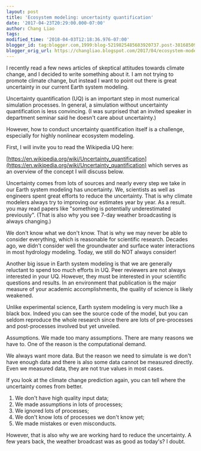 ```yaml
---
layout: post
title: 'Ecosystem modeling: uncertainty quantification'
date: '2017-04-23T20:29:00.000-07:00'
author: Chang Liao
tags:
modified_time: '2018-04-03T12:18:36.976-07:00'
blogger_id: tag:blogger.com,1999:blog-5219825485683920737.post-381685099575089801
blogger_orig_url: https://changliao.blogspot.com/2017/04/ecosystem-modeling-007.html
---
```


I recently read a few news articles of skeptical attitudes towards climate 
change, and I decided to write something about it. I am not trying to promote 
climate change, but instead I want to point out there is great uncertainty in 
our current Earth system modeling. 

Uncertainty quantification (UQ) is an important step in most numerical 
simulation processes. In general, a simulation without uncertainty 
quantification is less convincing. (I was surprised that an invited speaker in 
department seminar said he doesn't care about uncertainty.) 

However, how to conduct uncertainty quantification itself is a challenge, 
especially for highly nonlinear ecosystem modeling. 

First, I will invite you to read the Wikipedia UQ here: 

[https://en.wikipedia.org/wiki/Uncertainty_quantification](https://en.wikipedia.org/wiki/Uncertainty_quantification) 
which serves as an overview of the concept I will discuss below. 

Uncertainty comes from lots of sources and nearly every step we take in our 
Earth system modeling has uncertainty. We, scientists as well as engineers 
spent great efforts to reduce the uncertainty. That is why climate modelers 
always try to improving our estimates year by year. As a result. you may read 
papers like "something is potentially underestimated previously". (That is 
also why you see 7-day weather broadcasting is always changing.) 

We don't know what we don't know. That is why we may never be able to consider 
everything, which is reasonable for scientific research. Decades ago, we 
didn't consider well the groundwater and surface water interactions in most 
hydrology modeling. Today, we still do NOT always consider! 

Another big issue in Earth system modeling is that we are generally reluctant 
to spend too much efforts in UQ. Peer reviewers are not always interested in 
your UQ. However, they must be interested in your scientific questions and 
results. In an environment that publication is the major measure of your 
academic accomplishments, the quality of science is likely weakened. 

Unlike experimental science, Earth system modeling is very much like a black 
box. Indeed you can see the source code of the model, but you can seldom 
reproduce the whole research since there are lots of pre-processes and 
post-processes involved but yet unveiled. 

Assumptions. We made too many assumptions. There are many reasons we have to. 
One of the reason is the computational demand. 

We always want more data. But the reason we need to simulate is we don't have 
enough data and there is also some data cannot be measured directly. Even we 
measured data, they are not true values in most cases. 

If you look at the climate change prediction again, you can tell where the 
uncertainty comes from better. 

1. We don't have high quality input data; 
1. We made assumptions in lots of processes; 
1. We ignored lots of processes; 
1. We don't know lots of processes we don't know yet; 
1. We made mistakes or even misconducts. 

However, that is also why we are working hard to reduce the uncertainty.  A 
few years back, the weather broadcast was as good as today's? I doubt. 